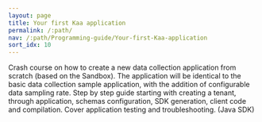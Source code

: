 ```yaml
---
layout: page
title: Your first Kaa application
permalink: /:path/
nav: /:path/Programming-guide/Your-first-Kaa-application
sort_idx: 10
---
```

Crash course on how to create a new data collection application from scratch (based on the Sandbox). The application will be identical to the basic data collection sample application, with the addition of configurable data sampling rate. Step by step guide starting with creating a tenant, through application, schemas configuration, SDK generation, client code and compilation. Cover application testing and troubleshooting. (Java SDK)
